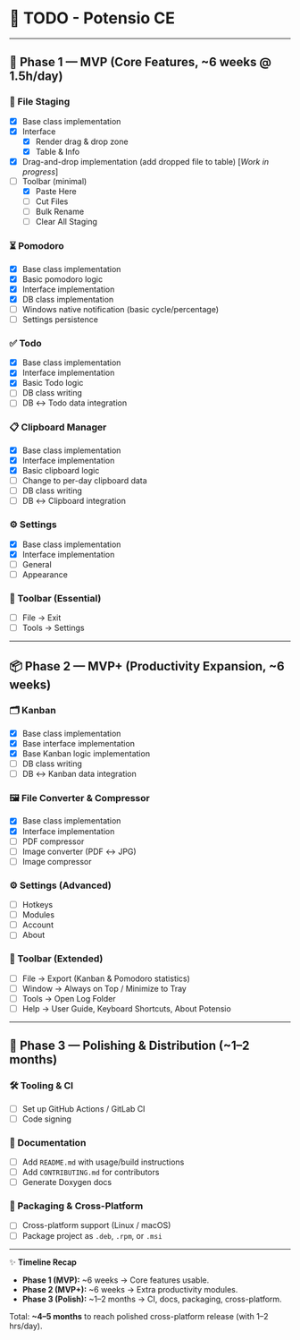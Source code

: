 # 📝 TODO - Potensio CE

---

## 🚀 Phase 1 — MVP (Core Features, ~6 weeks @ 1.5h/day)

### 📂 File Staging
- [X] Base class implementation  
- [X] Interface  
  - [X] Render drag & drop zone  
  - [X] Table & Info  
- [X] Drag-and-drop implementation (add dropped file to table) [*Work in progress*]
- [ ] Toolbar (minimal)  
  - [X] Paste Here 
  - [ ] Cut Files  
  - [ ] Bulk Rename  
  - [ ] Clear All Staging  

### ⏳ Pomodoro
- [X] Base class implementation  
- [X] Basic pomodoro logic  
- [X] Interface implementation  
- [X] DB class implementation  
- [ ] Windows native notification (basic cycle/percentage)  
- [ ] Settings persistence  

### ✅ Todo
- [X] Base class implementation  
- [X] Interface implementation  
- [X] Basic Todo logic  
- [ ] DB class writing  
- [ ] DB ↔ Todo data integration  

### 📋 Clipboard Manager
- [X] Base class implementation  
- [X] Interface implementation  
- [X] Basic clipboard logic  
- [ ] Change to per-day clipboard data  
- [ ] DB class writing  
- [ ] DB ↔ Clipboard integration  

### ⚙️ Settings
- [X] Base class implementation  
- [X] Interface implementation  
- [ ] General  
- [ ] Appearance  

### 🧰 Toolbar (Essential)
- [ ] File → Exit  
- [ ] Tools → Settings  

---

## 📦 Phase 2 — MVP+ (Productivity Expansion, ~6 weeks)

### 🗂️ Kanban
- [X] Base class implementation  
- [X] Base interface implementation  
- [X] Base Kanban logic implementation  
- [ ] DB class writing  
- [ ] DB ↔ Kanban data integration  

### 🖼️ File Converter & Compressor
- [X] Base class implementation  
- [X] Interface implementation  
- [ ] PDF compressor  
- [ ] Image converter (PDF ↔ JPG)  
- [ ] Image compressor  

### ⚙️ Settings (Advanced)
- [ ] Hotkeys  
- [ ] Modules  
- [ ] Account  
- [ ] About  

### 🧰 Toolbar (Extended)
- [ ] File → Export (Kanban & Pomodoro statistics)  
- [ ] Window → Always on Top / Minimize to Tray  
- [ ] Tools → Open Log Folder  
- [ ] Help → User Guide, Keyboard Shortcuts, About Potensio  

---

## 🎨 Phase 3 — Polishing & Distribution (~1–2 months)

### 🛠️ Tooling & CI
- [ ] Set up GitHub Actions / GitLab CI  
- [ ] Code signing  

### 📖 Documentation
- [ ] Add `README.md` with usage/build instructions  
- [ ] Add `CONTRIBUTING.md` for contributors  
- [ ] Generate Doxygen docs  

### 🚀 Packaging & Cross-Platform
- [ ] Cross-platform support (Linux / macOS)  
- [ ] Package project as `.deb`, `.rpm`, or `.msi`  

---

✨ **Timeline Recap**  
- **Phase 1 (MVP):** ~6 weeks → Core features usable.  
- **Phase 2 (MVP+):** ~6 weeks → Extra productivity modules.  
- **Phase 3 (Polish):** ~1–2 months → CI, docs, packaging, cross-platform.  

Total: **~4–5 months** to reach polished cross-platform release (with 1–2 hrs/day).  
